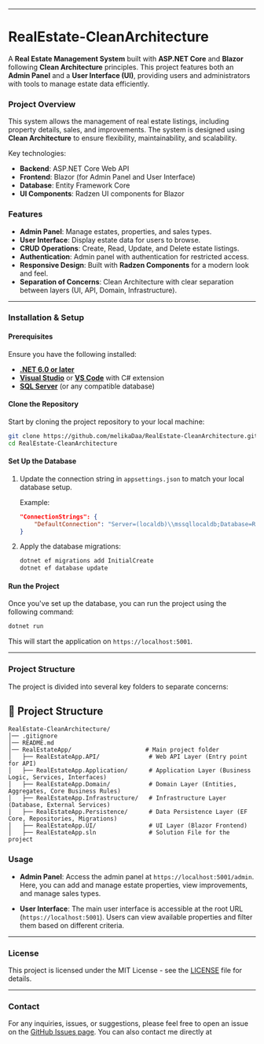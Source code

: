 
---

# **RealEstate-CleanArchitecture**

A **Real Estate Management System** built with **ASP.NET Core** and **Blazor** following **Clean Architecture** principles. This project features both an **Admin Panel** and a **User Interface (UI)**, providing users and administrators with tools to manage estate data efficiently.

### **Project Overview**
This system allows the management of real estate listings, including property details, sales, and improvements. The system is designed using **Clean Architecture** to ensure flexibility, maintainability, and scalability.

Key technologies:
- **Backend**: ASP.NET Core Web API
- **Frontend**: Blazor (for Admin Panel and User Interface)
- **Database**: Entity Framework Core
- **UI Components**: Radzen UI components for Blazor

### **Features**
- **Admin Panel**: Manage estates, properties, and sales types.
- **User Interface**: Display estate data for users to browse.
- **CRUD Operations**: Create, Read, Update, and Delete estate listings.
- **Authentication**: Admin panel with authentication for restricted access.
- **Responsive Design**: Built with **Radzen Components** for a modern look and feel.
- **Separation of Concerns**: Clean Architecture with clear separation between layers (UI, API, Domain, Infrastructure).

---

### **Installation & Setup**

#### **Prerequisites**
Ensure you have the following installed:
- [**.NET 6.0 or later**](https://dotnet.microsoft.com/download)
- [**Visual Studio**](https://visualstudio.microsoft.com/) or [**VS Code**](https://code.visualstudio.com/) with C# extension
- [**SQL Server**](https://www.microsoft.com/en-us/sql-server) (or any compatible database)

#### **Clone the Repository**

Start by cloning the project repository to your local machine:

```bash
git clone https://github.com/melikaDaa/RealEstate-CleanArchitecture.git
cd RealEstate-CleanArchitecture
```

#### **Set Up the Database**

1. Update the connection string in `appsettings.json` to match your local database setup.

   Example:

   ```json
   "ConnectionStrings": {
       "DefaultConnection": "Server=(localdb)\\mssqllocaldb;Database=RealEstateDb;Trusted_Connection=True;"
   }
   ```

2. Apply the database migrations:

   ```bash
   dotnet ef migrations add InitialCreate
   dotnet ef database update
   ```

#### **Run the Project**

Once you've set up the database, you can run the project using the following command:

```bash
dotnet run
```

This will start the application on `https://localhost:5001`.

---

### **Project Structure**

The project is divided into several key folders to separate concerns:

## 📂 Project Structure
```
RealEstate-CleanArchitecture/
│── .gitignore
│── README.md
│── RealEstateApp/                     # Main project folder
│   ├── RealEstateApp.API/              # Web API Layer (Entry point for API)
│   ├── RealEstateApp.Application/      # Application Layer (Business Logic, Services, Interfaces)
│   ├── RealEstateApp.Domain/           # Domain Layer (Entities, Aggregates, Core Business Rules)
│   ├── RealEstateApp.Infrastructure/   # Infrastructure Layer (Database, External Services)
│   ├── RealEstateApp.Persistence/      # Data Persistence Layer (EF Core, Repositories, Migrations)
│   ├── RealEstateApp.UI/               # UI Layer (Blazor Frontend)
│   ├── RealEstateApp.sln               # Solution File for the project
```

###

### **Usage**

- **Admin Panel**: Access the admin panel at `https://localhost:5001/admin`. Here, you can add and manage estate properties, view improvements, and manage sales types.
  
- **User Interface**: The main user interface is accessible at the root URL (`https://localhost:5001`). Users can view available properties and filter them based on different criteria.


---

### **License**

This project is licensed under the MIT License - see the [LICENSE](LICENSE) file for details.

---

### **Contact**

For any inquiries, issues, or suggestions, please feel free to open an issue on the [GitHub Issues page](https://github.com/melikaDaa/RealEstate-CleanArchitecture/issues). You can also contact me directly at 

